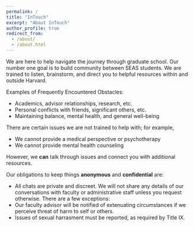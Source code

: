 ```yaml
---
permalink: /
title: "InTouch"
excerpt: "About InTouch"
author_profile: true
redirect_from: 
  - /about/
  - /about.html
---
```


We are here to help navigate the journey through graduate school.
Our number one goal is to build community between SEAS students.
We are trained to listen, brainstorm, and direct you to helpful resources within and outside Harvard.

Examples of Frequently Encountered Obstacles:
* Academics, advisor relationships, research, etc.
* Personal conflicts with friends, significant others, etc.
* Maintaining balance, mental health, and general well-being

There are certain issues we are not trained to help with; for example,
* We cannot provide a medical perspective or psychotherapy
* We cannot provide mental health counseling

However, we **can** talk through issues and connect you with additional resources.

Our obligations to keep things **anonymous** and **confidential** are:
* All chats are private and discreet. We will not share any details of our conversations with faculty or administrative staff unless you request otherwise. There are a few exceptions:
* Our faculty advisor will be notified of extenuating circumstances if we perceive threat of harm to self or others.
* Issues of sexual harrasment must be reported, as required by Title IX.

